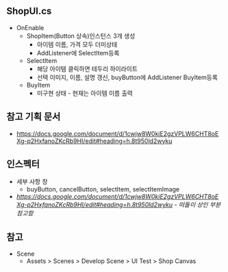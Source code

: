## ShopUI.cs
* OnEnable
	+ ShopItem(Button 상속)인스턴스 3개 생성
		+ 아이템 이름, 가격 모두 더미상태
		+ AddListener에 SelectItem등록
	+ SelectItem
		+ 해당 아이템 클릭하면 테두리 하이라이트
		+ 선택 이미지, 이름, 설명 갱신, buyButton에 AddListener BuyItem등록
	+ BuyItem
		+ 미구현 상태 - 현재는 아이템 이름 출력
## 참고 기획 문서
* https://docs.google.com/document/d/1cwjw8W0kiE2gzVPLW6CHT8oEXg-p2HxfanoZKcRb9HI/edit#heading=h.8t950ld2wyku
## 인스펙터
* 세부 사항 창
	+ buyButton, cancelButton, selectItem, selectItemImage
* *https://docs.google.com/document/d/1cwjw8W0kiE2gzVPLW6CHT8oEXg-p2HxfanoZKcRb9HI/edit#heading=h.8t950ld2wyku - 떠돌이 상인 부분 참고함*
## 참고
* Scene
	+ Assets > Scenes > Develop Scene > UI Test > Shop Canvas